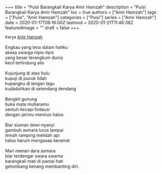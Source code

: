 +++
title = "Puisi Barangkali Karya Amir Hamzah"
description = "Puisi Barangkali Karya Amir Hamzah"
toc = true
authors = ["Amir Hamzah"]
tags = ["Puisi", "Amir Hamzah"]
categories = ["Puisi"]
series = ["Amir Hamzah"]
date = 2020-01-17T06:16:00Z
lastmod = 2020-01-21T11:46:38Z
featuredImage = ""
draft = false
+++

<div style="text-align: justify;">
<div style="font-size: small;">Karya <a href="/authors/amir-hamzah/" target="_blank">Amir Hamzah</a></div><br />
Engkau yang lena dalam hatiku<br />akasa swarga nipis-tipis<br />yang besar terangkum dunia<br />kecil terlindung alis<br /><br />Kujunjung di atas hulu<br />kupuji di pucuk lidah<br />kupangku di lengan lagu<br />kudaduhkan di selendang dendang<br /><br />Bangkit gunung<br />buka mata mutiaramu<br />sentuh kecapi firdausi<br />dengan jarimu menirus halus<br /><br />Biar siuman dewi-nyanyi<br />gambuh asmara lurus lampai<br />lemah ramping melidah api<br />halus harum mengasap keramat<br /><br />Mari menari dara asmara<br />biar terdengar swara swarna<br />barangkali mati di pantai hati<br />gelombang kenang membanting diri.</div>
